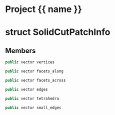 <script setup>
import {useRoute} from 'vitepress'
const {path} = useRoute()
const tokens = path.split('/')
const words = tokens[2].split('-');
for (let i = 0; i < words.length; i++) {
    words[i] = words[i].charAt(0).toUpperCase() + words[i].slice(1);
    words[i] = words[i].replace('geode', 'Geode')
}
const name = words.join('-');
</script>
# Project {{ name }}

# struct SolidCutPatchInfo


## Members

```cpp
public vector vertices

```

```cpp
public vector facets_along

```

```cpp
public vector facets_across

```

```cpp
public vector edges

```

```cpp
public vector tetrahedra

```

```cpp
public vector small_edges

```



